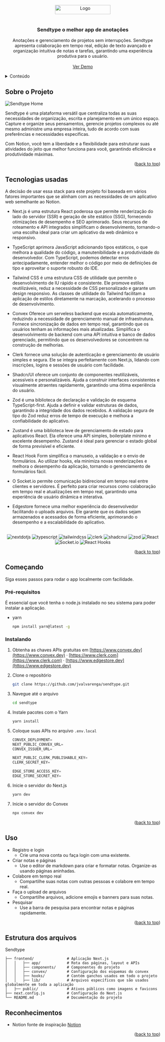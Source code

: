 <a name="readme-top"></a>
<!-- PROJECT SHIELDS -->
<!--
*** I'm using markdown "reference style" links for readability.
*** Reference links are enclosed in brackets [ ] instead of parentheses ( ).
*** See the bottom of this document for the declaration of the reference variables
*** for contributors-url, forks-url, etc. This is an optional, concise syntax you may use.
*** https://www.markdownguide.org/basic-syntax/#reference-style-links
-->
<!-- PROJECT LOGO -->
<div align="center">
    <img src="https://github.com/jvalvarenga/sendtype/blob/dev/public/logo-white.png" alt="Logo" width="180" height="30">
<br />
<br />
</div>

<!-- PROJECT -->
  <h3 align="center">Sendtype o melhor app de anotações</h3>

  <p align="center">
    Anotações e gerenciamento de projetos sem interrupções. Sendtype apresenta colaboração em tempo real, edição de texto avançado e organização intuitiva de notas e tarefas, garantindo uma experiência produtiva para o usuário.
    <br />
    <br />
    <a href="https://sendtype.vercel.app/">Ver Demo</a>
  </p>
</div>



<!-- TABLE OF CONTENTS -->
<details>
  <summary>Conteúdo</summary>
  <ol>
    <li>
      <a href="#about-the-project">Sobre o Projeto</a>
      <ul>
        <li><a href="#built-with">Built With</a></li>
      </ul>
    </li>
    <li>
      <a href="#getting-started">Começando</a>
      <ul>
        <li><a href="#prerequisites">Prerequisites</a></li>
        <li><a href="#installation">Installation</a></li>
      </ul>
    </li>
    <li><a href="#usage">Usage</a></li>
    <li><a href="#roadmap">Roadmap</a></li>
    <li><a href="#contributing">Contributing</a></li>
    <li><a href="#license">License</a></li>
    <li><a href="#contact">Contact</a></li>
    <li><a href="#acknowledgments">Acknowledgments</a></li>
  </ol>
</details>



<!-- ABOUT THE PROJECT -->
## Sobre o Projeto

<img src="https://github.com/jvalvarenga/sendtype/blob/dev/public/preview-home.png" alt="Sendtype Home" />

Sendtype é uma plataforma versátil que centraliza todas as suas necessidades de organização, escrita e planejamento em um único espaço. Capture e organize seus pensamentos, gerencie projetos complexos ou até mesmo administre uma empresa inteira, tudo de acordo com suas preferências e necessidades específicas. 

Com Notion, você tem a liberdade e a flexibilidade para estruturar suas atividades do jeito que melhor funciona para você, garantindo eficiência e produtividade máximas.

<p align="right">(<a href="#readme-top">back to top</a>)</p>



## Tecnologias usadas

A decisão de usar essa stack para este projeto foi baseada em vários fatores importantes que se alinham com as necessidades de um aplicativo web semelhante ao Notion.

* Next.js é uma estrutura React poderosa que permite renderização do lado do servidor (SSR) e geração de site estático (SSG), fornecendo otimizações de desempenho e SEO aprimorado. Seus recursos de roteamento e API integrados simplificam o desenvolvimento, tornando-o uma escolha ideal para criar um aplicativo da web dinâmico e responsivo.

* TypeScript aprimora JavaScript adicionando tipos estáticos, o que melhora a qualidade do código, a manutenibilidade e a produtividade do desenvolvedor. Com TypeScript, podemos detectar erros antecipadamente, entender melhor o código por meio de definições de tipo e aproveitar o suporte robusto do IDE.

* Tailwind CSS é uma estrutura CSS de utilidade que permite o desenvolvimento de IU rápido e consistente. Ele promove estilos reutilizáveis, reduz a necessidade de CSS personalizado e garante um design responsivo. As classes de utilidade do Tailwind facilitam a aplicação de estilos diretamente na marcação, acelerando o processo de desenvolvimento.

* Convex Oferece um serveless backend que escala automaticamente, reduzindo a necessidade de gerenciamento manual de infraestrutura. Fornece sincronização de dados em tempo real, garantindo que os usuários tenham as informações mais atualizadas. Simplifica o desenvolvimento de backend com uma API intuitiva e banco de dados gerenciado, permitindo que os desenvolvedores se concentrem na construção de melhorias.

* Clerk fornece uma solução de autenticação e gerenciamento de usuário simples e segura. Ele se integra perfeitamente com Next.js, lidando com inscrições, logins e sessões de usuário com facilidade.

* Shadcn/UI oferece um conjunto de componentes reutilizáveis, acessíveis e personalizáveis. Ajuda a construir interfaces consistentes e visualmente atraentes rapidamente, garantindo uma ótima experiência do usuário.

* Zod é uma biblioteca de declaração e validação de esquema TypeScript-first. Ajuda a definir e validar estruturas de dados, garantindo a integridade dos dados recebidos. A validação segura de tipo do Zod reduz erros de tempo de execução e melhora a confiabilidade do aplicativo.

* Zustand é uma biblioteca leve de gerenciamento de estado para aplicativos React. Ela oferece uma API simples, boilerplate mínimo e excelente desempenho. Zustand é ideal para gerenciar o estado global de forma previsível e eficiente.

* React Hook Form simplifica o manuseio, a validação e o envio de formulários. Ao utilizar hooks, ela minimiza novas renderizações e melhora o desempenho da aplicação, tornando o gerenciamento de formulários fácil.

* O Socket.io permite comunicação bidirecional em tempo real entre clientes e servidores. É perfeito para criar recursos como colaboração em tempo real e atualizações em tempo real, garantindo uma experiência de usuário dinâmica e interativa.

* Edgestore fornece uma melhor experiência do desenvolvedor facilitando o uploads arquivos. Ele garante que os dados sejam armazenados e acessados ​​de forma eficiente, aprimorando o desempenho e a escalabilidade do aplicativo.
<br />
 <div align="center">
    <img src="https://img.shields.io/badge/-Next_JS-black?style=for-the-badge&logoColor=white&logo=nextdotjs&color=000000" alt="nextdotjs" />
    <img src="https://img.shields.io/badge/-Typescript-black?style=for-the-badge&logoColor=white&logo=typescript&color=3178C6" alt="typescript" />
    <img src="https://img.shields.io/badge/-Tailwind_CSS-black?style=for-the-badge&logoColor=white&logo=tailwindcss&color=06B6D4" alt="tailwindcss" />
    <img src="https://img.shields.io/badge/-Clerk-black?style=for-the-badge&logoColor=white&logo=clerk&color=6C47FF" alt="clerk" />
    <img src="https://img.shields.io/badge/-Shadcn_UI-black?style=for-the-badge&logoColor=white&logo=shadcnui&color=000000" alt="shadcnui" />
    <img src="https://img.shields.io/badge/-Zod-black?style=for-the-badge&logoColor=white&logo=zod&color=3E67B1" alt="zod" />
   <img src="https://img.shields.io/badge/react-%2320232a.svg?style=for-the-badge&logo=react&logoColor=%2361DAFB" alt="React" />
    <img src="https://img.shields.io/badge/Socket.io-black?style=for-the-badge&logo=socket.io&badgeColor=010101" alt="Socket.io" />
   <img src="https://img.shields.io/badge/React%20Hook%20Form-%23EC5990.svg?style=for-the-badge&logo=reacthookform&logoColor=white" alt="React Hooks" />
  </div>

<p align="right">(<a href="#readme-top">back to top</a>)</p>



<!-- GETTING STARTED -->
## Começando

Siga esses passos para rodar o app localmente com facilidade.

### Pré-requisitos

É essencial que você tenha o node.js instalado no seu sistema para poder instalar a aplicação.
* yarn
  ```sh
  npm install yarn@latest -g
  ```

### Instalando

1. Obtenha as chaves APIs gratuitas em [https://www.convex.dev](https://www.convex.dev) · [https://www.clerk.com](https://www.clerk.com) · [https://www.edgestore.dev](https://www.edgestore.dev) 
2. Clone o repositório
   ```sh
   git clone https://github.com/jvalvarenga/sendtype.git
   ```
3. Navegue até o arquivo
   ```sh
   cd sendtype
   ```
   
5. Instale pacotes com o Yarn
   ```sh
   yarn install
   ```
6. Coloque suas APIs no arquivo `.env.local`
   ```js
   CONVEX_DEPLOYMENT=
   NEXT_PUBLIC_CONVEX_URL=
   CONVEX_ISSUER_URL=
   
   NEXT_PUBLIC_CLERK_PUBLISHABLE_KEY=
   CLERK_SECRET_KEY=
   
   EDGE_STORE_ACCESS_KEY=
   EDGE_STORE_SECRET_KEY=
   ```
6. Inicie o servidor do Next.js
   ```sh
   yarn dev
   ```
7. Inicie o servidor do Convex
   ```sh
   npx convex dev
   ```

<p align="right">(<a href="#readme-top">back to top</a>)</p>



<!-- USAGE EXAMPLES -->
## Uso

- Registro e login
  - Crie uma nova conta ou faça login com uma existente.
- Criar notas e páginas
  - Use o editor de markdown para criar e formatar notas. Organize-as usando páginas aninhadas.
- Colabore em tempo real
  - Compartilhe suas notas com outras pessoas e colabore em tempo real.
- Faça o upload de arquivos
  - Compartilhe arquivos, adicione emojis e banners para suas notas.
- Pesquisar
  - Use a barra de pesquisa para encontrar notas e páginas rapidamente.  

<p align="right">(<a href="#readme-top">back to top</a>)</p>

## Estrutura dos arquivos

<!-- FILE STRUCTURE -->
Sendtype

    ├── frontend/               # Aplicação Next.js
    │   │   ├── app/            # Rota das páginas, layout e APIs
    │   │   ├── components/     # Componentes do projeto
    │   │   ├── convex/         # Configuração dos esquemas do convex
    │   │   ├── hooks/          # Contém ganchos usados ​​em todo o projeto
    │   │   ├── lib/            # Arquivos específicos que são usados ​​globalmente em toda a aplicação
    │   ├── public/             # Ativos públicos como imagens e favicons
    ├── next.config.js          # Configuração do Next.js
    └── README.md               # Documentação do projeto


<!-- ACKNOWLEDGMENTS -->
## Reconhecimentos

* Notion fonte de inspiração [Notion](https://notion.so)

<p align="right">(<a href="#readme-top">back to top</a>)</p>
